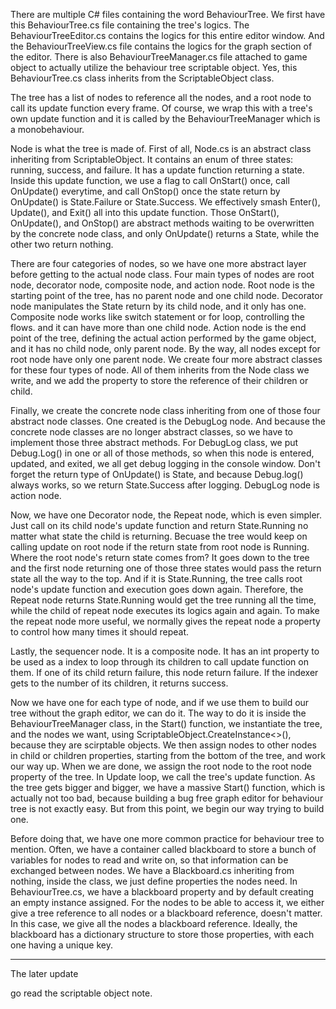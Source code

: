 There are multiple C# files containing the word BehaviourTree. We first have this BehaviourTree.cs file containing the tree's logics. The BehaviourTreeEditor.cs contains the logics for this entire editor window. And the BehaviourTreeView.cs file contains the logics for the graph section of the editor. There is also BehaviourTreeManager.cs file attached to game object to actually utilize the behaviour tree scriptable object. Yes, this BehaviourTree.cs class inherits from the ScriptableObject class.

The tree has a list of nodes to reference all the nodes, and a root node to call its update function every frame. Of course, we wrap this with a tree's own update function and it is called by the BehaviourTreeManager which is a monobehaviour.

Node is what the tree is made of. First of all, Node.cs is an abstract class inheriting from ScriptableObject. It contains an enum of three states: running, success, and failure. It has a update function returning a state. Inside this update function, we use a flag to call OnStart() once, call OnUpdate() everytime, and call OnStop() once the state return by OnUpdate() is State.Failure or State.Success. We effectively smash Enter(), Update(), and Exit() all into this update function. Those OnStart(), OnUpdate(), and OnStop() are abstract methods waiting to be overwritten by the concrete node class, and only OnUpdate() returns a State, while the other two return nothing.

There are four categories of nodes, so we have one more abstract layer before getting to the actual node class. Four main types of nodes are root node, decorator node, composite node, and action node. Root node is the starting point of the tree, has no parent node and one child node. Decorator node manipulates the State return by its child node, and it only has one. Composite node works like switch statement or for loop, controlling the flows. and it can have more than one child node. Action node is the end point of the tree, defining the actual action performed by the game object, and it has no child node, only parent node. By the way, all nodes except for root node have only one parent node. We create four more abstract classes for these four types of node. All of them inherits from the Node class we write, and we add the property to store the reference of their children or child.

Finally, we create the concrete node class inheriting from one of those four abstract node classes. One created is the DebugLog node. And because the concrete node classes are no longer abstract classes, so we have to implement those three abstract methods. For DebugLog class, we put Debug.Log() in one or all of those methods, so when this node is entered, updated, and exited, we all get debug logging in the console window. Don't forget the return type of OnUpdate() is State, and because Debug.log() always works, so we return State.Success after logging. DebugLog node is action node.

Now, we have one Decorator node, the Repeat node, which is even simpler. Just call on its child node's update function and return State.Running no matter what state the child is returning. Becuase the tree would keep on calling update on root node if the return state from root node is Running. Where the root node's return state comes from? It goes down to the tree and the first node returning one of those three states would pass the return state all the way to the top. And if it is State.Running, the tree calls root node's update function and execution goes down again. Therefore, the Repeat node returns State.Running would get the tree running all the time, while the child of repeat node executes its logics again and again. To make the repeat node more useful, we normally gives the repeat node a property to control how many times it should repeat.

Lastly, the sequencer node. It is a composite node. It has an int property to be used as a index to loop through its children to call update function on them. If one of its child return failure, this node return failure. If the indexer gets to the number of its children, it returns success.

Now we have one for each type of node, and if we use them to build our tree without the graph editor, we can do it. The way to do it is inside the BehaviourTreeManager class, in the Start() function, we instantiate the tree, and the nodes we want, using ScriptableObject.CreateInstance<>(), because they are scirptable objects. We then assign nodes to other nodes in child or children properties, starting from the bottom of the tree, and work our way up. When we are done, we assign the root node to the root node property of the tree. In Update loop, we call the tree's update function. As the tree gets bigger and bigger, we have a massive Start() function, which is actually not too bad, because building a bug free graph editor for behaviour tree is not exactly easy. But from this point, we begin our way trying to build one.

Before doing that, we have one more common practice for behaviour tree to mention. Often, we have a container called blackboard to store a bunch of variables for nodes to read and write on, so that information can be exchanged between nodes. We have a Blackboard.cs inheriting from nothing, inside the class, we just define properties the nodes need. In BehaviourTree.cs, we have a blackboard property and by default creating an empty instance assigned. For the nodes to be able to access it, we either give a tree reference to all nodes or a blackboard reference, doesn't matter. In this case, we give all the nodes a blackboard reference. Ideally, the blackboard has a dictionary structure to store those properties, with each one having a unique key.



------------------------------------------------------------------------
The later update

go read the scriptable object note.
